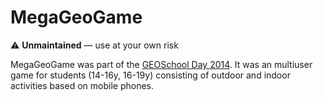 # MegaGeoGame

⚠️ **Unmaintained** — use at your own risk

MegaGeoGame was part of the [GEOSchool Day 2014](https://geoschoolday.ch/2014.html). It was an multiuser game for students (14-16y, 16-19y) consisting of outdoor and indoor activities based on mobile phones.
